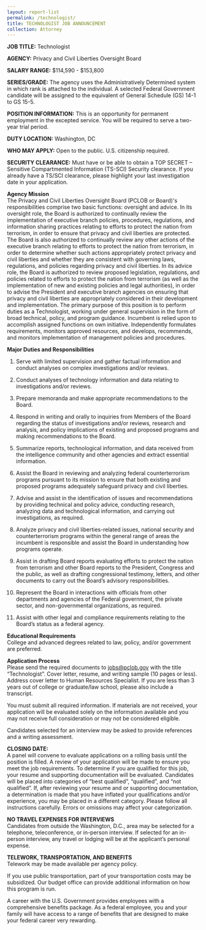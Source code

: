 ```yaml
---
layout: report-list
permalink: /technologist/
title: TECHNOLOGIST JOB ANNOUNCEMENT
collection: Attorney
---
```


**JOB TITLE:** Technologist

**AGENCY:** Privacy and Civil Liberties Oversight Board  

**SALARY RANGE:** $114,590 - $153,800

**SERIES/GRADE:** The agency uses the Administratively Determined system in which rank is attached to the individual. A selected Federal Government candidate will be assigned to the equivalent of General Schedule (GS) 14-1 to GS 15-5.

**POSITION INFORMATION:** This is an opportunity for permanent employment in the excepted service. You will be required to serve a two-year trial period.

**DUTY LOCATION:** Washington, DC  

**WHO MAY APPLY:** Open to the public. U.S. citizenship required. 

**SECURITY CLEARANCE:** Must have or be able to obtain a TOP SECRET – Sensitive Compartmented Information (TS-SCI) Security clearance.  If you already have a TS/SCI clearance, please highlight your last investigation date in your application.

**Agency Mission**  
The Privacy and Civil Liberties Oversight Board (PCLOB or Board)'s responsibilities comprise two basic functions: oversight and advice. In its oversight role, the Board is authorized to continually review the implementation of executive branch policies, procedures, regulations, and information sharing practices relating to efforts to protect the nation from terrorism, in order to ensure that privacy and civil liberties are protected. The Board is also authorized to continually review any other actions of the executive branch relating to efforts to protect the nation from terrorism, in order to determine whether such actions appropriately protect privacy and civil liberties and whether they are consistent with governing laws, regulations, and policies regarding privacy and civil liberties. In its advice role, the Board is authorized to review proposed legislation, regulations, and policies related to efforts to protect the nation from terrorism (as well as the implementation of new and existing policies and legal authorities), in order to advise the President and executive branch agencies on ensuring that privacy and civil liberties are appropriately considered in their development and implementation.
The primary purpose of this position is to perform duties as a Technologist, working under general supervision in the form of broad technical, policy, and program guidance. Incumbent is relied upon to accomplish assigned functions on own initiative. Independently formulates requirements, monitors approved resources, and develops, recommends, and monitors implementation of management policies and procedures. 

**Major Duties and Responsibilities**  
1.	Serve with limited supervision and gather factual information and conduct analyses on complex investigations and/or reviews.

2.	Conduct analyses of technology information and data relating to investigations and/or reviews.

3.	Prepare memoranda and make appropriate recommendations to the Board.

4.	Respond in writing and orally to inquiries from Members of the Board regarding the status of investigations and/or reviews, research and analysis, and policy implications of existing and proposed programs and making recommendations to the Board.

5.	Summarize reports, technological information, and data received from the intelligence community and other agencies and extract essential information.

6.	Assist the Board in reviewing and analyzing federal counterterrorism programs pursuant to its mission to ensure that both existing and proposed programs adequately safeguard privacy and civil liberties.

7.	Advise and assist in the identification of issues and recommendations by providing technical and policy advice, conducting research, analyzing data and technological information, and carrying out investigations, as required.

8.	Analyze privacy and civil liberties-related issues, national security and counterterrorism programs within the general range of areas the incumbent is responsible and assist the Board in understanding how programs operate.

9.	Assist in drafting Board reports evaluating efforts to protect the nation from terrorism and other Board reports to the President, Congress and the public, as well as drafting congressional testimony, letters, and other documents to carry out the Board’s advisory responsibilities.

10.	Represent the Board in interactions with officials from other departments and agencies of the Federal government, the private sector, and non-governmental organizations, as required.

11.	Assist with other legal and compliance requirements relating to the Board’s status as a federal agency.

**Educational Requirements**  
College and advanced degrees related to law, policy, and/or government are preferred.

**Application Process**  
Please send the required documents to jobs@pclob.gov with the title “Technologist”.
Cover letter, resume, and writing sample (10 pages or less). Address cover letter to Human Resources Specialist. If you are less than 3 years out of college or graduate/law school, please also include a transcript.  

You must submit all required information. If materials are not received, your application will be evaluated solely on the information available and you may not receive full consideration or may not be considered eligible.  

Candidates selected for an interview may be asked to provide references and a writing assessment.

**CLOSING DATE:**  
A panel will convene to evaluate applications on a rolling basis until the position is filled. A review of your application will be made to ensure you meet the job requirements. To determine if you are qualified for this job, your resume and supporting documentation will be evaluated. Candidates will be placed into categories of “best qualified”, “qualified”, and “not qualified”. If, after reviewing your resume and or supporting documentation, a determination is made that you have inflated your qualifications and/or experience, you may be placed in a different category. Please follow all instructions carefully. Errors or omissions may affect your categorization.

**NO TRAVEL EXPENSES FOR INTERVIEWS**  
Candidates from outside the Washington, D.C., area may be selected for a telephone, teleconference, or in-person interview. If selected for an in-person interview, any travel or lodging will be at the applicant’s personal expense.

**TELEWORK, TRANSPORTATION, AND BENEFITS**  
Telework may be made available per agency policy.  

If you use public transportation, part of your transportation costs may be subsidized. Our budget office can provide additional information on how this program is run.

A career with the U.S. Government provides employees with a comprehensive benefits package. As a federal employee, you and your family will have access to a range of benefits that are designed to make your federal career very rewarding.

